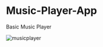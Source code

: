 # Music-Player-App
Basic Music Player

![musicplayer](https://github.com/SonerA1/Music-Player-App/assets/114054564/82d92b1b-47cb-4c6f-8f5c-f21d8b7f465e)


